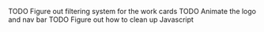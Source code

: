 TODO Figure out filtering system for the work cards
TODO Animate the logo and nav bar
TODO Figure out how to clean up Javascript
